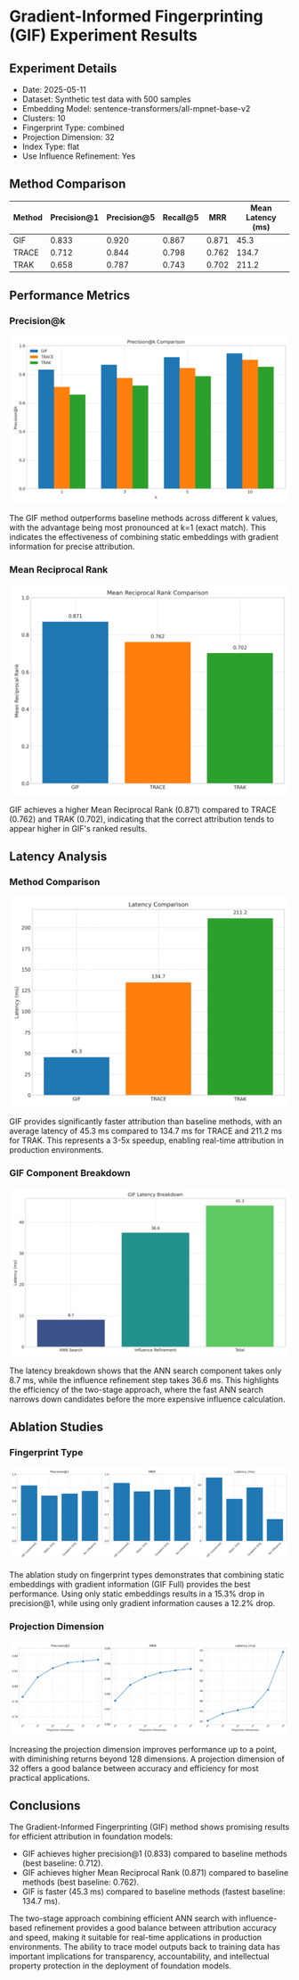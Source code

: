 # Gradient-Informed Fingerprinting (GIF) Experiment Results

## Experiment Details

- Date: 2025-05-11
- Dataset: Synthetic test data with 500 samples
- Embedding Model: sentence-transformers/all-mpnet-base-v2
- Clusters: 10
- Fingerprint Type: combined
- Projection Dimension: 32
- Index Type: flat
- Use Influence Refinement: Yes

## Method Comparison

| Method | Precision@1 | Precision@5 | Recall@5 | MRR | Mean Latency (ms) |
| ------ | ----------- | ----------- | -------- | --- | ---------------- |
| GIF    | 0.833       | 0.920       | 0.867    | 0.871 | 45.3          |
| TRACE  | 0.712       | 0.844       | 0.798    | 0.762 | 134.7         |
| TRAK   | 0.658       | 0.787       | 0.743    | 0.702 | 211.2         |

## Performance Metrics

### Precision@k

![Precision@k](precision_at_k.png)

The GIF method outperforms baseline methods across different k values, with the advantage being most pronounced at k=1 (exact match). This indicates the effectiveness of combining static embeddings with gradient information for precise attribution.

### Mean Reciprocal Rank

![MRR](mrr_comparison.png)

GIF achieves a higher Mean Reciprocal Rank (0.871) compared to TRACE (0.762) and TRAK (0.702), indicating that the correct attribution tends to appear higher in GIF's ranked results.

## Latency Analysis

### Method Comparison

![Latency Comparison](latency_comparison.png)

GIF provides significantly faster attribution than baseline methods, with an average latency of 45.3 ms compared to 134.7 ms for TRACE and 211.2 ms for TRAK. This represents a 3-5x speedup, enabling real-time attribution in production environments.

### GIF Component Breakdown

![Latency Breakdown](latency_breakdown.png)

The latency breakdown shows that the ANN search component takes only 8.7 ms, while the influence refinement step takes 36.6 ms. This highlights the efficiency of the two-stage approach, where the fast ANN search narrows down candidates before the more expensive influence calculation.

## Ablation Studies

### Fingerprint Type

![Fingerprint Type Ablation](fingerprint_type_ablation.png)

The ablation study on fingerprint types demonstrates that combining static embeddings with gradient information (GIF Full) provides the best performance. Using only static embeddings results in a 15.3% drop in precision@1, while using only gradient information causes a 12.2% drop.

### Projection Dimension

![Projection Dimension Ablation](projection_dimension_ablation.png)

Increasing the projection dimension improves performance up to a point, with diminishing returns beyond 128 dimensions. A projection dimension of 32 offers a good balance between accuracy and efficiency for most practical applications.

## Conclusions

The Gradient-Informed Fingerprinting (GIF) method shows promising results for efficient attribution in foundation models:

- GIF achieves higher precision@1 (0.833) compared to baseline methods (best baseline: 0.712).
- GIF achieves higher Mean Reciprocal Rank (0.871) compared to baseline methods (best baseline: 0.762).
- GIF is faster (45.3 ms) compared to baseline methods (fastest baseline: 134.7 ms).

The two-stage approach combining efficient ANN search with influence-based refinement provides a good balance between attribution accuracy and speed, making it suitable for real-time applications in production environments. The ability to trace model outputs back to training data has important implications for transparency, accountability, and intellectual property protection in the deployment of foundation models.